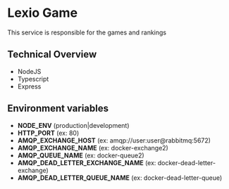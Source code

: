 # Lexio Game

This service is responsible for the games and rankings

## Technical Overview
- NodeJS  
- Typescript    
- Express  
  
  
## Environment variables

- **NODE_ENV** (production|development)
- **HTTP_PORT** (ex: 80)
- **AMQP_EXCHANGE_HOST** (ex: amqp://user:user@rabbitmq:5672)
- **AMQP_EXCHANGE_NAME** (ex: docker-exchange2)
- **AMQP_QUEUE_NAME** (ex: docker-queue2)
- **AMQP_DEAD_LETTER_EXCHANGE_NAME** (ex: docker-dead-letter-exchange)
- **AMQP_DEAD_LETTER_QUEUE_NAME** (ex: docker-dead-letter-queue)
 